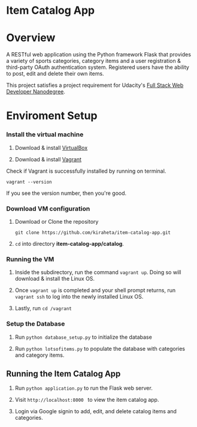 # Item Catalog App

# Overview
A RESTful web application using the Python framework Flask that provides a variety of sports categories, category items and a user registration & third-party OAuth authentication system. Registered users have the ability to post, edit and delete their own items.

This project satisfies a project requirement for Udacity's [Full Stack Web Developer Nanodegree](https://www.udacity.com/course/full-stack-web-developer-nanodegree--nd004).

# Enviroment Setup

### Install the virtual machine

1. Download & install  [VirtualBox](https://www.virtualbox.org/wiki/Downloads)

2. Download & install [Vagrant](https://www.vagrantup.com/downloads.html)

 Check if Vagrant is successfully installed by running on terminal.

  ```vagrant --version```

  If you see the version number, then you're good.

### Download VM configuration

1. Download or Clone the repository

   ```git clone https://github.com/kiraheta/item-catalog-app.git```

2. ```cd``` into directory **item-catalog-app/catalog**.

### Running the VM
1. Inside the subdirectory, run the command
```vagrant up```. Doing so will download & install the Linux OS.

2. Once ```vagrant up``` is completed and your shell prompt returns, run ```vagrant ssh``` to log into the newly installed Linux OS.

3. Lastly, run ```cd /vagrant```

### Setup the Database
1. Run ```python database_setup.py``` to initialize the database

2. Run ```python lotsofitems.py``` to populate the database with categories and category items.

## Running the Item Catalog App

1. Run ```python application.py``` to run the Flask web server.

2. Visit ```http://localhost:8000 ``` to view the item catalog app.

3. Login via Google signin to add, edit, and delete catalog items and categories.
